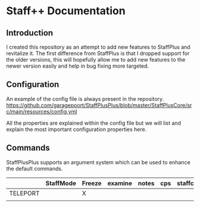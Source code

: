 # Staff++ Documentation

## Introduction
I created this repository as an attempt to add new features to StaffPlus and revitalize it.
The first difference from StaffPlus is that I dropped support for the older versions, this will hopefully allow me to add new features to the newer version easily and help in bug fixing more targeted.

## Configuration

An example of the config file is always present in the repository.
https://github.com/garagepoort/StaffPlusPlus/blob/master/StaffPlusCore/src/main/resources/config.yml

All the properties are explained within the config file but we will list and explain the most important configuration properties here.

## Commands
StaffPlusPlus supports an argument system which can be used to enhance the default commands.

|     | StaffMode  | Freeze  | examine  |  notes |  cps  | staffchat| report | warn  | vanish  | chat | tickets |  alerts  |  follow  | revive  | stafflist | login | register  | strip  | clearInventory  |
|---|---|---|---|---|---|---|---|---|---|---|---|---|---|---|---|---|---|---|---|
| TELEPORT  |   | X  |   |   |   |   |   |   |   |   |   |   | X  |   |   |   |   |   | X  |
|   |   |   |   |   |   |   |   |   |   |   |   |   |   |   |   |   |   |   |   |